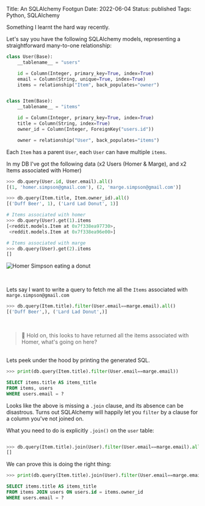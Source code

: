 Title: An SQLAlchemy Footgun
Date: 2022-06-04
Status: published
Tags: Python, SQLAlchemy

Something I learnt the hard way recently.

Let's say you have the following SQLAlchemy models, representing a straightforward many-to-one relationship:


```python
class User(Base):
    __tablename__ = "users"

    id = Column(Integer, primary_key=True, index=True)
    email = Column(String, unique=True, index=True)
    items = relationship("Item", back_populates="owner")


class Item(Base):
    __tablename__ = "items"

    id = Column(Integer, primary_key=True, index=True)
    title = Column(String, index=True)
    owner_id = Column(Integer, ForeignKey("users.id"))

    owner = relationship("User", back_populates="items")

```

Each `Item` has a parent `User`, each `User` can have multiple `items`.

In my DB I've got the following data (x2 Users (Homer & Marge), and x2 Items associated with Homer)

```python
>>> db.query(User.id, User.email).all()
[(1, 'homer.simpson@gmail.com'), (2, 'marge.simpson@gmail.com')]

>>> db.query(Item.title, Item.owner_id).all()
[('Duff Beer', 1), ('Lard Lad Donut', 1)]

# Items associated with homer
>>> db.query(User).get(1).items
[<reddit.models.Item at 0x7f338ea97730>,
 <reddit.models.Item at 0x7f338ea96e00>]

# Items associated with marge
>>> db.query(User).get(2).items
[]
```


![Homer Simpson eating a donut](https://upload.wikimedia.org/wikipedia/en/0/02/Homer_Simpson_2006.png)

<br>

Lets say I want to write a query to fetch me all the `Items` associated with `marge.simpson@gmail.com`

```python
>>> db.query(Item.title).filter(User.email==marge.email).all()
[('Duff Beer',), ('Lard Lad Donut',)]
```
<br>

> 🤔 Hold on, this looks to have returned all the items associated with Homer, what's going on here?

<br>
Lets peek under the hood by printing the generated SQL.

```python
>>> print(db.query(Item.title).filter(User.email==marge.email))
```

```sql
SELECT items.title AS items_title
FROM items, users
WHERE users.email = ?
```

Looks like the above is missing a `.join` clause, and its absence can be disastrous. Turns out SQLAlchemy will happily let you `filter` by a clause for a column you've not joined on.

What you need to do is explicitly `.join()` on the `user` table:

```python

>>> db.query(Item.title).join(User).filter(User.email==marge.email).all()
[]
```

We can prove this is doing the right thing:

```python
>>> print(db.query(Item.title).join(User).filter(User.email==marge.email))
```

```sql
SELECT items.title AS items_title
FROM items JOIN users ON users.id = items.owner_id
WHERE users.email = ?
```

